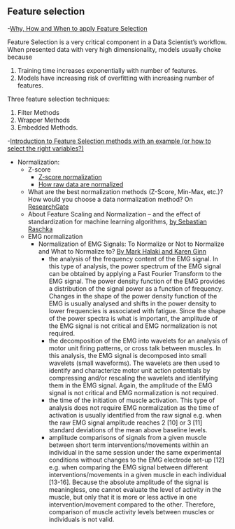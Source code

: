 ## Feature selection
-[Why, How and When to apply Feature Selection](https://towardsdatascience.com/why-how-and-when-to-apply-feature-selection-e9c69adfabf2)

Feature Selection is a very critical component in a Data Scientist’s workflow. When presented data with very high dimensionality, models usually choke because
1. Training time increases exponentially with number of features.
2. Models have increasing risk of overfitting with increasing number of features.

Three feature selection techniques:
1. Filter Methods
2. Wrapper Methods
3. Embedded Methods.


-[Introduction to Feature Selection methods with an example (or how to select the right variables?)](https://www.analyticsvidhya.com/blog/2016/12/introduction-to-feature-selection-methods-with-an-example-or-how-to-select-the-right-variables/)


- Normalization:
  - Z-score
     - [Z-score normalization](https://t4tutorials.com/z-score-normalization-data-mining/)
     - [How raw data are normalized](http://howto.commetrics.com/methodology/statistics/normalization/)
  - What are the best normalization methods (Z-Score, Min-Max, etc.)? How would you choose a data normalization method? On [ResearchGate](https://www.researchgate.net/post/What_are_the_best_normalization_methods_Z-Score_Min-Max_etc_How_would_you_choose_a_data_normalization_method)
  - About Feature Scaling and Normalization – and the effect of standardization for machine learning algorithms, [by Sebastian Raschka](https://sebastianraschka.com/Articles/2014_about_feature_scaling.html)  
  - EMG normalization
    - Normalization of EMG Signals: To Normalize or Not to Normalize and What to Normalize to? [By Mark Halaki and Karen Ginn](https://www.intechopen.com/books/computational-intelligence-in-electromyography-analysis-a-perspective-on-current-applications-and-future-challenges/normalization-of-emg-signals-to-normalize-or-not-to-normalize-and-what-to-normalize-to-)
	  - the analysis of the frequency content of the EMG signal. In this type of analysis, the power spectrum of the EMG signal can be obtained by applying a Fast Fourier Transform to the EMG signal. The power density function of the EMG provides a distribution of the signal power as a function of frequency. Changes in the shape of the power density function of the EMG is usually analysed and shifts in the power density to lower frequencies is associated with fatigue. Since the shape of the power spectra is what is important, the amplitude of the EMG signal is not critical and EMG normalization is not required.
      - the decomposition of the EMG into wavelets for an analysis of motor unit firing patterns, or cross talk between muscles. In this analysis, the EMG signal is decomposed into small wavelets (small waveforms). The wavelets are then used to identify and characterize motor unit action potentials by compressing and/or rescaling the wavelets and identifying them in the EMG signal. Again, the amplitude of the EMG signal is not critical and EMG normalization is not required.
      - the time of the initiation of muscle activation. This type of analysis does not require EMG normalization as the time of activation is usually identified from the raw signal e.g. when the raw EMG signal amplitude reaches 2 [10] or 3 [11] standard deviations of the mean above baseline levels.
      - amplitude comparisons of signals from a given muscle between short term interventions/movements within an individual in the same session under the same experimental conditions without changes to the EMG electrode set-up [12] e.g. when comparing the EMG signal between different interventions/movements in a given muscle in each individual [13-16]. Because the absolute amplitude of the signal is meaningless, one cannot evaluate the level of activity in the muscle, but only that it is more or less active in one intervention/movement compared to the other. Therefore, comparison of muscle activity levels between muscles or individuals is not valid. 

